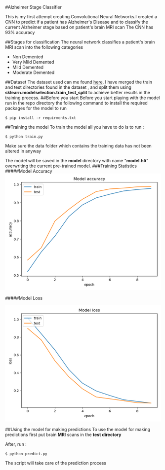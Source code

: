 #Alzheimer Stage Classifier

This is my first attempt creating  Convolutional Neural Networks.I created
a CNN to predict  if a patient has Alzheimer's Disease   and to classify the current Alzheimer stage based on patient's brain MRI scan
The CNN has 93% accuracy 

##Stages for classification
The  neural network classifies a patient's brain MRI scan into the following categories
* Non   Demented
* Very Mild Demented
* Mild Demented
* Moderate Demented 

##Dataset
The dataset used can me found [here](https://www.kaggle.com/tourist55/alzheimers-dataset-4-class-of-images). I have merged
the train and test directories found in the dataset , and split them  using **sklearn.modelselection.train_test_split** to  achieve better results in the training process.
##Before you start
Before you start playing with the model run in the repo directory the following command to install the required packages 
for the model to run
```shell script
$ pip install -r requirments.txt
```
##Training the model
To train the model  all you have to do is to run :
```
$ python train.py
```
Make sure the data folder which contains the training data  has not been altered in anyway
  
The model will be saved in the **model**  directory with name "**model.h5**" overwriting the current pre-trained model.
###Training Statistics
#####Model Accuracy 
![accuracy](/images/accuracy.png)

#####Model Loss

![loss](/images/loss.png)


##Using the model for making predictions
To use the model for making predictions first put  brain **MRI** scans in the **test directory**
  
After, run :
```shell script
$ python predict.py 
```
The script will take care of the  prediction process
